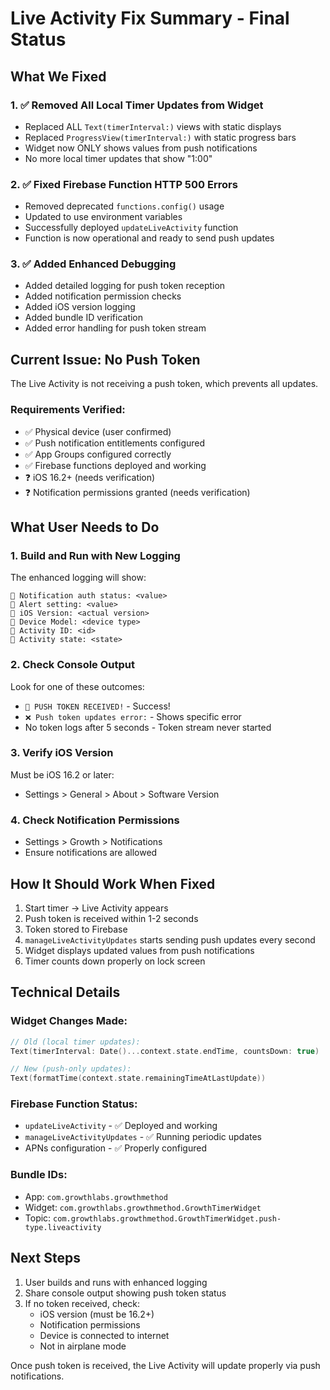# Live Activity Fix Summary - Final Status

## What We Fixed

### 1. ✅ Removed All Local Timer Updates from Widget
- Replaced ALL `Text(timerInterval:)` views with static displays
- Replaced `ProgressView(timerInterval:)` with static progress bars
- Widget now ONLY shows values from push notifications
- No more local timer updates that show "1:00"

### 2. ✅ Fixed Firebase Function HTTP 500 Errors
- Removed deprecated `functions.config()` usage
- Updated to use environment variables
- Successfully deployed `updateLiveActivity` function
- Function is now operational and ready to send push updates

### 3. ✅ Added Enhanced Debugging
- Added detailed logging for push token reception
- Added notification permission checks
- Added iOS version logging
- Added bundle ID verification
- Added error handling for push token stream

## Current Issue: No Push Token

The Live Activity is not receiving a push token, which prevents all updates.

### Requirements Verified:
- ✅ Physical device (user confirmed)
- ✅ Push notification entitlements configured
- ✅ App Groups configured correctly
- ✅ Firebase functions deployed and working
- ❓ iOS 16.2+ (needs verification)
- ❓ Notification permissions granted (needs verification)

## What User Needs to Do

### 1. Build and Run with New Logging
The enhanced logging will show:
```
📱 Notification auth status: <value>
📱 Alert setting: <value>
📱 iOS Version: <actual version>
📱 Device Model: <device type>
🔔 Activity ID: <id>
🔔 Activity state: <state>
```

### 2. Check Console Output
Look for one of these outcomes:
- `🎉 PUSH TOKEN RECEIVED!` - Success!
- `❌ Push token updates error:` - Shows specific error
- No token logs after 5 seconds - Token stream never started

### 3. Verify iOS Version
Must be iOS 16.2 or later:
- Settings > General > About > Software Version

### 4. Check Notification Permissions
- Settings > Growth > Notifications
- Ensure notifications are allowed

## How It Should Work When Fixed

1. Start timer → Live Activity appears
2. Push token is received within 1-2 seconds
3. Token stored to Firebase
4. `manageLiveActivityUpdates` starts sending push updates every second
5. Widget displays updated values from push notifications
6. Timer counts down properly on lock screen

## Technical Details

### Widget Changes Made:
```swift
// Old (local timer updates):
Text(timerInterval: Date()...context.state.endTime, countsDown: true)

// New (push-only updates):
Text(formatTime(context.state.remainingTimeAtLastUpdate))
```

### Firebase Function Status:
- `updateLiveActivity` - ✅ Deployed and working
- `manageLiveActivityUpdates` - ✅ Running periodic updates
- APNs configuration - ✅ Properly configured

### Bundle IDs:
- App: `com.growthlabs.growthmethod`
- Widget: `com.growthlabs.growthmethod.GrowthTimerWidget`
- Topic: `com.growthlabs.growthmethod.GrowthTimerWidget.push-type.liveactivity`

## Next Steps

1. User builds and runs with enhanced logging
2. Share console output showing push token status
3. If no token received, check:
   - iOS version (must be 16.2+)
   - Notification permissions
   - Device is connected to internet
   - Not in airplane mode

Once push token is received, the Live Activity will update properly via push notifications.